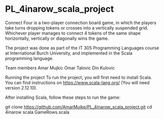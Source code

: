 # PL_4inarow_scala_project
Connect Four is a two-player connection board game, in which the players take turns dropping tokens or crosses into a vertically suspended grid. Whichever player manages to connect 4 tokens of the same shape horizontally, vertically or diagonally wins the game.

The project was done as part of the IT 305 Programming Languages course at International Burch University, and implemented in the Scala programming language.

Team members
Amar Mujkic
Omar Talovic
Din Kulovic

Running the project
To run the project, you will first need to install Scala. You can find instructions on https://www.scala-lang.org/ (You will need version 2.12.10).

After installing Scala, follow these steps to run the game:

git clone https://github.com/AmarMujke/PL_4inarow_scala_project.git
cd 4inarow
scala GameRows.scala
